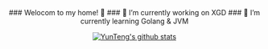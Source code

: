 <center>
### Welocom to my home! 👋
### 🔭 I’m currently working on XGD
### 🤔 I’m currently learning Golang & JVM

[![YunTeng's github stats](https://github-readme-stats.vercel.app/api?username=yunteng9345&show_icons=true)](https://github.com/yunteng9345/github-readme-stats)

</center>
